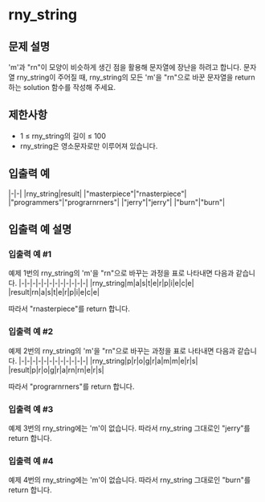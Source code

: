 # rny_string


## 문제 설명
'm'과 "rn"이 모양이 비슷하게 생긴 점을 활용해 문자열에 장난을 하려고 합니다. 문자열 rny_string이 주어질 때, rny_string의 모든 'm'을 "rn"으로 바꾼 문자열을 return 하는 solution 함수를 작성해 주세요.

## 제한사항
- 1 ≤ rny_string의 길이 ≤ 100
- rny_string은 영소문자로만 이루어져 있습니다.

## 입출력 예
|-|-|
|rny_string|result|
|"masterpiece"|"rnasterpiece"|
|"programmers"|"prograrnrners"|
|"jerry"|"jerry"|
|"burn"|"burn"|

## 입출력 예 설명

### 입출력 예 #1
예제 1번의 rny_string의 'm'을 "rn"으로 바꾸는 과정을 표로 나타내면 다음과 같습니다.
|-|-|-|-|-|-|-|-|-|-|-|-|
|rny_string|m|a|s|t|e|r|p|i|e|c|e|
|result|rn|a|s|t|e|r|p|i|e|c|e|

따라서 "rnasterpiece"를 return 합니다.

### 입출력 예 #2
예제 2번의 rny_string의 'm'을 "rn"으로 바꾸는 과정을 표로 나타내면 다음과 같습니다.
|-|-|-|-|-|-|-|-|-|-|-|-|
|rny_string|p|r|o|g|r|a|m|m|e|r|s|
|result|p|r|o|g|r|a|rn|rn|e|r|s|

따라서 "prograrnrners"를 return 합니다.

### 입출력 예 #3
예제 3번의 rny_string에는 'm'이 없습니다. 따라서 rny_string 그대로인 "jerry"를 return 합니다.

### 입출력 예 #4
예제 4번의 rny_string에는 'm'이 없습니다. 따라서 rny_string 그대로인 "burn"를 return 합니다.